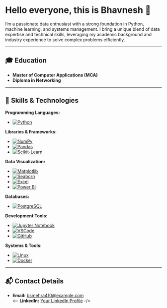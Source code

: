 # Hello everyone, this is Bhavnesh 👋  

I’m a passionate data enthusiast with a strong foundation in Python, machine learning, and systems management. I bring a unique blend of data expertise and technical skills, leveraging my academic background and industry experience to solve complex problems efficiently.

---

## 🎓 Education  

- **Master of Computer Applications (MCA)**  
- **Diploma in Networking**

---

## 🔧 Skills & Technologies  

**Programming Languages:**  
- [![Python](https://img.shields.io/badge/Python-3776AB?style=flat&logo=python&logoColor=white)](https://www.python.org/)  

**Libraries & Frameworks:**  
- [![NumPy](https://img.shields.io/badge/NumPy-013243?style=flat&logo=numpy&logoColor=white)](https://numpy.org/)  
- [![Pandas](https://img.shields.io/badge/Pandas-150458?style=flat&logo=pandas&logoColor=white)](https://pandas.pydata.org/)  
- [![Scikit-Learn](https://img.shields.io/badge/Scikit--Learn-F7931E?style=flat&logo=scikit-learn&logoColor=white)](https://scikit-learn.org/)  

**Data Visualization:**  
- [![Matplotlib](https://img.shields.io/badge/Matplotlib-003B57?style=flat&logo=matplotlib&logoColor=white)](https://matplotlib.org/)  
- [![Seaborn](https://img.shields.io/badge/Seaborn-9C66E0?style=flat&logo=python&logoColor=white)](https://seaborn.pydata.org/)  
- [![Excel](https://img.shields.io/badge/Excel-217346?style=flat&logo=microsoft-excel&logoColor=white)](https://www.microsoft.com/en-us/microsoft-365/excel)  
- [![Power BI](https://img.shields.io/badge/Power%20BI-F2C811?style=flat&logo=power-bi&logoColor=black)](https://powerbi.microsoft.com/)  

**Databases:**  
- [![PostgreSQL](https://img.shields.io/badge/PostgreSQL-4169E1?style=flat&logo=postgresql&logoColor=white)](https://www.postgresql.org/)  

**Development Tools:**  
- [![Jupyter Notebook](https://img.shields.io/badge/Jupyter%20Notebook-F37626?style=flat&logo=jupyter&logoColor=white)](https://jupyter.org/)  
- [![VSCode](https://img.shields.io/badge/VSCode-007ACC?style=flat&logo=visual-studio-code&logoColor=white)](https://code.visualstudio.com/)  
- [![GitHub](https://img.shields.io/badge/GitHub-181717?style=flat&logo=github&logoColor=white)](https://github.com/)  

**Systems & Tools:**  
- [![Linux](https://img.shields.io/badge/Linux-FCC624?style=flat&logo=linux&logoColor=black)](https://www.linux.org/)  
- [![Docker](https://img.shields.io/badge/Docker-2496ED?style=flat&logo=docker&logoColor=white)](https://www.docker.com/)  

---

## 📬 Contact Details  

- **Email:** [bsmehra410@example.com](mailto:bsmehra410@example.com)  
<-- **LinkedIn:** [Your LinkedIn Profile](https://linkedin.com/in/yourprofile)  -/>

